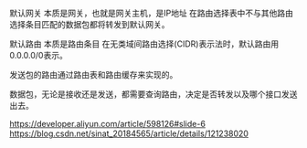 # 
默认网关 本质是网关，也就是网关主机，是IP地址
在路由选择表中不与其他路由选择条目匹配的数据包都将转发到默认网关。

默认路由 本质是路由条目
在无类域间路由选择(CIDR)表示法时，默认路由用0.0.0.0/0表示。


发送包的路由通过路由表和路由缓存来实现的。


数据包，无论是接收还是发送，都需要查询路由，决定是否转发以及哪个接口发送出去。


https://developer.aliyun.com/article/598126#slide-6
https://blog.csdn.net/sinat_20184565/article/details/121238020
